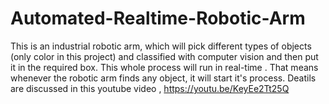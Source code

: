 # Automated-Realtime-Robotic-Arm
This is an industrial robotic arm, which will pick different types of objects (only color in this project) and classified with computer vision and then put it in the required box. This whole process will run in real-time . That means whenever the robotic arm finds any object, it will start it's process.
Deatils are discussed in this youtube video , https://youtu.be/KeyEe2Tt25Q
